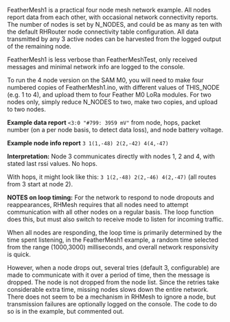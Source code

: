 FeatherMesh1 is a practical four node mesh network example. All nodes report data from each other, with occasional network connectivity reports. The number of nodes is set by N_NODES, and could be as many as ten with the default RHRouter node connectivity table configuration. All data transmitted by any 3 active nodes can be harvested from the logged output of the remaining node. 

FeatherMesh1 is less verbose than FeatherMeshTest, only received messages and minimal network info are logged to the console. 

To run the 4 node version on the SAM M0, you will need to make four numbered copies of FeatherMesh1.ino, with different values of THIS_NODE (e.g. 1 to 4), and upload them to four Feather M0 LoRa modules. For two nodes only, simply reduce N_NODES to two, make two copies, and upload to two nodes.

**Example data report** `<3:0 "#799: 3959 mV"` from node, hops, packet number (on a per node basis, to detect data loss), and node battery voltage.

**Example node info report** `3 1(1,-48) 2(2,-42) 4(4,-47)`

**Interpretation:** Node 3 communicates directly with nodes 1, 2 and 4, with stated last rssi values. No hops.

With hops, it might look like this: `3 1(2,-48) 2(2,-46) 4(2,-47)` (all routes from 3 start at node 2).

**NOTES on loop timing:**  For the network to respond to node dropouts and reappearances, RHMesh requires that all nodes need to attempt communication with all other nodes on a regular basis. The loop function does this, but must also switch to receive mode to listen for incoming traffic. 

When all nodes are responding, the loop time is primarily determined by the time spent listening, in the FeatherMesh1 example, a random time selected from the range (1000,3000) milliseconds, and overall network responsivity is quick. 

However, when a node drops out, several tries (default 3, configurable) are made to communicate with it over a period of time, then the message is dropped. The node is not dropped from the node list. Since the retries take considerable extra time, missing nodes slows down the entire network. There does not seem to be a mechanism in RHMesh to ignore a node, but transmission failures are optionally logged on the console. The code to do so is in the example, but commented out.
